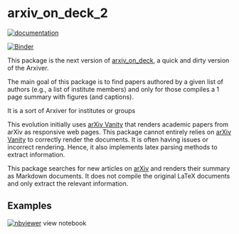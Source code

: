# arxiv_on_deck_2

[![documentation](https://github.com/mfouesneau/arxiv_vanity_on_deck/actions/workflows/documentation.yml/badge.svg)](https://mfouesneau.github.io/arxiv_vanity_on_deck)

[![Binder](https://mybinder.org/badge.svg)](https://mybinder.org/v2/gh/mfouesneau/arxiv_vanity_on_deck/main)

This package is the next version of [arxiv_on_deck](https://github.com/mfouesneau/arxiv_on_deck),
a quick and dirty version of the Arxiver.

The main goal of this package is to find papers authored by a given list of authors (e.g., a list of institute members) and only for those compiles a 1 page summary with figures (and captions).

It is a sort of Arxiver for institutes or groups

This evolution initially uses [arXiv Vanity](https://www.arxiv-vanity.com/) that renders academic papers from arXiv as responsive web pages.
This package cannot entirely relies on [arXiv Vanity](https://www.arxiv-vanity.com/) to correctly render the documents. It is often having issues or incorrect rendering. Hence, it also implements latex parsing methods to extract information.

This package searches for new articles on [arXiv](https://arxiv.org/) and renders their summary as Markdown documents.
It does not compile the original LaTeX documents and only extract the relevant information.


## Examples

[![nbviewer](https://img.shields.io/badge/render%20on-nbviewer-orange.svg)](https://nbviewer.org/github/mfouesneau/arxiv_vanity_on_deck/blob/main/examples/notebook.ipynb) view notebook

